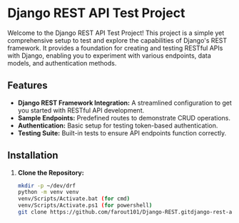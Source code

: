 # Django REST API Test Project

Welcome to the Django REST API Test Project! This project is a simple yet comprehensive setup to test and explore the capabilities of Django's REST framework. It provides a foundation for creating and testing RESTful APIs with Django, enabling you to experiment with various endpoints, data models, and authentication methods.

## Features

- **Django REST Framework Integration:** A streamlined configuration to get you started with RESTful API development.
- **Sample Endpoints:** Predefined routes to demonstrate CRUD operations.
- **Authentication:** Basic setup for testing token-based authentication.
- **Testing Suite:** Built-in tests to ensure API endpoints function correctly.

## Installation

1. **Clone the Repository:**
   ```bash
   mkdir -p ~/dev/drf
   python -m venv venv
   venv/Scripts/Activate.bat (for cmd)
   venv/Scripts/Activate.ps1 (for powershell)
   git clone https://github.com/farout101/Django-REST.gitdjango-rest-api-test.git
   ```